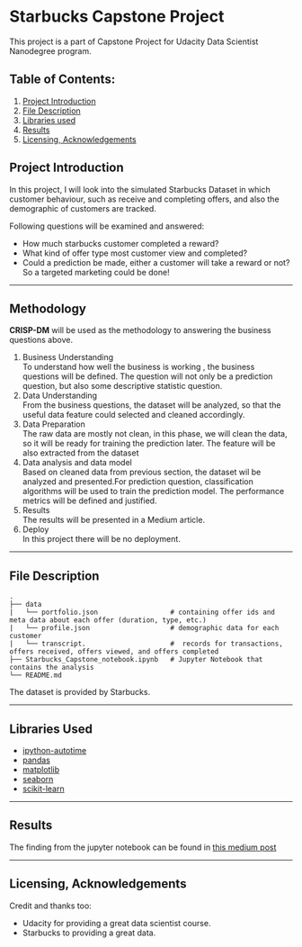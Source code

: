 # Starbucks Capstone Project
This project is a part of Capstone Project for Udacity Data Scientist Nanodegree program.

## **Table of Contents:**
1. [Project Introduction](README.md#project-introduction)
2. [File Description](README.md#file-description)
3. [Libraries used](README.md#libraries-used)
4. [Results](README.md#results)
5. [Licensing, Acknowledgements](README.md#licensing-acknowledgements)

## **Project Introduction**
In this project, I will look into the simulated Starbucks Dataset in which customer behaviour, such as 
receive and completing offers, and also the demographic of customers are tracked.

Following questions will be examined and answered:
- How much starbucks customer completed a reward?
- What kind of offer type most customer view and completed?
- Could a prediction be made, either a customer will take a reward or not? So a targeted marketing could be done!

---

## Methodology
**CRISP-DM** will be used as the methodology to answering the business questions above. 
1. Business Understanding  
To understand how well the business is working , the business questions will be defined.
   The question will not only be a prediction question, but also some descriptive statistic question.
2. Data Understanding  
From the business questions, the dataset will be analyzed, so that the useful data feature could selected and cleaned accordingly.
3. Data Preparation  
The raw data are mostly not clean, in this phase, we will clean the data, so it will be ready for training
   the prediction later. The feature will be also extracted from the dataset
4. Data analysis and data model  
Based on cleaned data from previous section, the dataset wil be analyzed and presented.For prediction question, 
   classification algorithms will be used to train the prediction model. The performance metrics will be defined 
   and justified.
5. Results  
The results will be presented in a Medium article.
6. Deploy  
In this project there will be no deployment.


----

## **File Description**
    .
    ├── data
    |   └── portfolio.json                  # containing offer ids and meta data about each offer (duration, type, etc.)
    |   └── profile.json                    # demographic data for each customer
    |   └── transcript.                     #  records for transactions, offers received, offers viewed, and offers completed
    ├── Starbucks_Capstone_notebook.ipynb   # Jupyter Notebook that contains the analysis
    └── README.md

The dataset is provided by Starbucks.

---

## **Libraries Used**<br/>
- [ipython-autotime](https://pypi.org/project/ipython-autotime/)
- [pandas](https://pypi.org/project/pandas/)
- [matplotlib](https://pypi.org/project/matplotlib/)
- [seaborn](https://pypi.org/project/seaborn/)
- [scikit-learn](https://pypi.org/project/scikit-learn/)

---

## **Results**<br/>
The finding from the jupyter notebook can be found in [this medium post](https://veectro.medium.com/starbucks-capstone-project-f501456aeb7e)

---

## **Licensing, Acknowledgements**<br/>
Credit and thanks too: 
- Udacity for providing a great data scientist course.
- Starbucks to providing a great data.